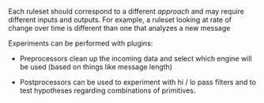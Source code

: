 Each ruleset should correspond to a different *approach* and 
may require different inputs and outputs. For example, a 
ruleset looking at rate of change over time is different 
than one that analyzes a new message

Experiments can be performed with plugins:

- Preprocessors clean up the incoming data and select which 
engine will be used (based on things like message length)

- Postprocessors can be used to experiment with hi / lo pass 
filters and to test hypotheses regarding combinations of 
primitives.